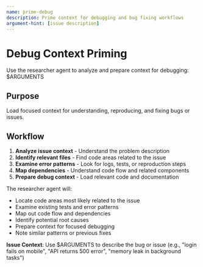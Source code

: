 ```yaml
---
name: prime-debug
description: Prime context for debugging and bug fixing workflows
argument-hint: [issue description]
---
```


# Debug Context Priming

Use the researcher agent to analyze and prepare context for debugging: $ARGUMENTS

## Purpose
Load focused context for understanding, reproducing, and fixing bugs or issues.

## Workflow
1. **Analyze issue context** - Understand the problem description
2. **Identify relevant files** - Find code areas related to the issue
3. **Examine error patterns** - Look for logs, tests, or reproduction steps
4. **Map dependencies** - Understand code flow and related components
5. **Prepare debug context** - Load relevant code and documentation

The researcher agent will:
- Locate code areas most likely related to the issue
- Examine existing tests and error patterns
- Map out code flow and dependencies
- Identify potential root causes
- Prepare context for focused debugging
- Note similar patterns or previous fixes

**Issue Context**: Use $ARGUMENTS to describe the bug or issue (e.g., "login fails on mobile", "API returns 500 error", "memory leak in background tasks")